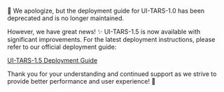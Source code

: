 🔔 We apologize, but the deployment guide for UI-TARS-1.0 has been deprecated and is no longer maintained.

However, we have great news! ✨ UI-TARS-1.5 is now available with significant improvements. For the latest deployment instructions, please refer to our official deployment guide:

[UI-TARS-1.5 Deployment Guide](https://github.com/bytedance/UI-TARS/blob/main/README_deploy.md)

Thank you for your understanding and continued support as we strive to provide better performance and user experience! 🙌
